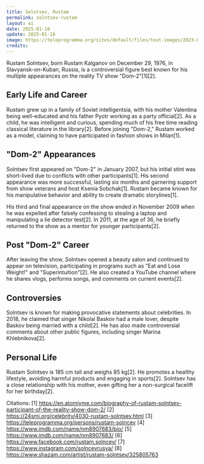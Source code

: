 ```yaml
---
title: Solntsev, Rustam
permalink: solntsev-rustam
layout: ai
date: 2025-01-10
update: 2025-01-18
image: https://teleprogramma.org/sites/default/files/text-images/2023-01/glavnaya_1672852038_1672853708.png
credits:
---
```


Rustam Solntsev, born Rustam Kalganov on December 29, 1976, in Slavyansk-on-Kuban, Russia, is a controversial figure best known for his multiple appearances on the reality TV show "Dom-2"[1][2].

## Early Life and Career

Rustam grew up in a family of Soviet intelligentsia, with his mother Valentina being well-educated and his father Pyotr working as a party official[2]. As a child, he was intelligent and curious, spending much of his free time reading classical literature in the library[2]. Before joining "Dom-2," Rustam worked as a model, claiming to have participated in fashion shows in Milan[1].

## "Dom-2" Appearances

Solntsev first appeared on "Dom-2" in January 2007, but his initial stint was short-lived due to conflicts with other participants[1]. His second appearance was more successful, lasting six months and garnering support from show veterans and host Ksenia Sobchak[1]. Rustam became known for his manipulative behavior and ability to create dramatic storylines[1].

His third and final appearance on the show ended in November 2009 when he was expelled after falsely confessing to stealing a laptop and manipulating a lie detector test[2]. In 2011, at the age of 36, he briefly returned to the show as a mentor for younger participants[2].

## Post "Dom-2" Career

After leaving the show, Solntsev opened a beauty salon and continued to appear on television, participating in programs such as "Eat and Lose Weight!" and "Superintuition"[2]. He also created a YouTube channel where he shares vlogs, performs songs, and comments on current events[2].

## Controversies

Solntsev is known for making provocative statements about celebrities. In 2018, he claimed that singer Nikolai Baskov had a male lover, despite Baskov being married with a child[2]. He has also made controversial comments about other public figures, including singer Marina Khlebnikova[2].

## Personal Life

Rustam Solntsev is 185 cm tall and weighs 85 kg[2]. He promotes a healthy lifestyle, avoiding harmful products and engaging in sports[2]. Solntsev has a close relationship with his mother, even gifting her a non-surgical facelift for her birthday[2].

Citations:
[1] https://en.atomiyme.com/biography-of-rustam-solntsev-participant-of-the-reality-show-dom-2/
[2] https://24smi.org/celebrity/4030-rustam-solntsev.html
[3] https://teleprogramma.org/persons/rustam-solncev
[4] https://www.imdb.com/name/nm8907683/bio/
[5] https://www.imdb.com/name/nm8907683/
[6] https://www.facebook.com/rustam.solncev/
[7] https://www.instagram.com/solncevrusya/
[8] https://www.shazam.com/artist/rustam-solntsev/325805763
